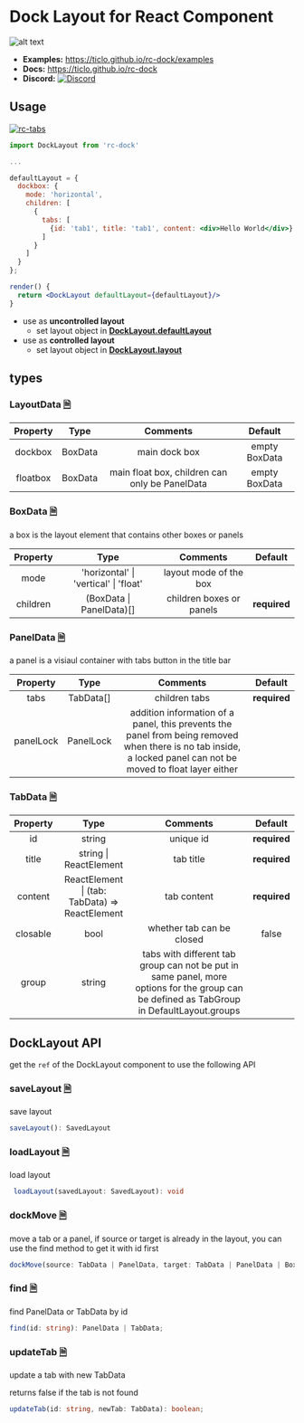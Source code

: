 # Dock Layout for React Component

![alt text](https://ticlo.github.io/rc-dock/images/demo.gif)

- **Examples:** https://ticlo.github.io/rc-dock/examples
- **Docs:** https://ticlo.github.io/rc-dock
- **Discord:** [![Discord](https://img.shields.io/discord/434106806503997445.svg?color=7289DA&logo=discord&logoColor=white
)](https://discord.gg/G7pw9DR)

## Usage

[![rc-tabs](https://nodei.co/npm/rc-dock.png)](https://npmjs.org/package/rc-dock)

```jsx
import DockLayout from 'rc-dock'

...

defaultLayout = {
  dockbox: {
    mode: 'horizontal',
    children: [
      {
        tabs: [
          {id: 'tab1', title: 'tab1', content: <div>Hello World</div>}
        ]
      }
    ]
  }
};

render() {
  return <DockLayout defaultLayout={defaultLayout}/>
}

```
- use as **uncontrolled layout**
  - set layout object in **[DockLayout.defaultLayout](https://ticlo.github.io/rc-dock/interfaces/layoutprops.html#defaultlayout)**
- use as **controlled layout**
  - set layout object in **[DockLayout.layout](https://ticlo.github.io/rc-dock/interfaces/layoutprops.html#layout)** 


## types


### LayoutData [🗎](https://ticlo.github.io/rc-dock/interfaces/layoutdata.html)
| Property | Type | Comments | Default |
| :---: | :---: | :---: | :---: |
| dockbox | BoxData | main dock box | empty BoxData |
| floatbox | BoxData | main float box, children can only be PanelData  | empty BoxData |

### BoxData [🗎](https://ticlo.github.io/rc-dock/interfaces/boxdata.html)
a box is the layout element that contains other boxes or panels

| Property | Type | Comments | Default |
| :---: | :---: | :---: | :---: |
| mode | 'horizontal' &#x7c; 'vertical' &#x7c; 'float' | layout mode of the box | |
| children | (BoxData &#x7c; PanelData)[] | children boxes or panels | **required** |

### PanelData [🗎](https://ticlo.github.io/rc-dock/interfaces/paneldata.html)
a panel is a visiaul container with tabs button in the title bar

| Property | Type | Comments | Default |
| :---: | :---: | :---: | :---: |
| tabs | TabData[] | children tabs | **required** |
| panelLock | PanelLock | addition information of a panel, this prevents the panel from being removed when there is no tab inside, a locked panel can not be moved to float layer either | |


### TabData [🗎](https://ticlo.github.io/rc-dock/interfaces/tabdata.html)
| Property | Type | Comments | Default |
| :---: | :---: | :---: | :---: |
| id | string | unique id | **required** |
| title | string &#x7c; ReactElement | tab title | **required** |
| content | ReactElement &#x7c; (tab: TabData) => ReactElement | tab content | **required** |
| closable | bool | whether tab can be closed | false |
| group | string | tabs with different tab group can not be put in same panel, more options for the group can be defined as TabGroup in DefaultLayout.groups | |

## DockLayout API

get the `ref` of the DockLayout component to use the following API

### saveLayout [🗎](https://ticlo.github.io/rc-dock/interfaces/layoutprops.html)
save layout

```typescript
saveLayout(): SavedLayout 
```

### loadLayout [🗎](https://ticlo.github.io/rc-dock/interfaces/layoutprops.html)
load layout

```typescript
 loadLayout(savedLayout: SavedLayout): void
```

### dockMove [🗎](https://ticlo.github.io/rc-dock/classes/docklayout.html#dockmove)
move a tab or a panel, if source or target is already in the layout, you can use the find method to get it with id first

```typescript
dockMove(source: TabData | PanelData, target: TabData | PanelData | BoxData, direction: DropDirection): void;
```

### find [🗎](https://ticlo.github.io/rc-dock/classes/docklayout.html#find)
find PanelData or TabData by id

```typescript
find(id: string): PanelData | TabData;
```

### updateTab [🗎](https://ticlo.github.io/rc-dock/classes/docklayout.html#updatetab)
update a tab with new TabData

returns false if the tab is not found

```typescript
updateTab(id: string, newTab: TabData): boolean;
```
